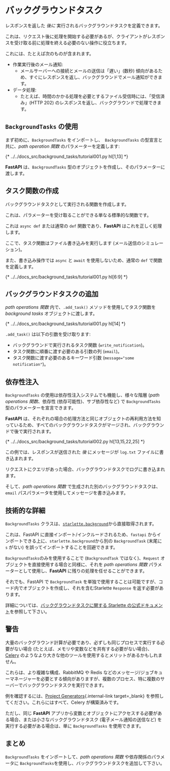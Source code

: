 # バックグラウンドタスク

レスポンスを返した *後に* 実行されるバックグラウンドタスクを定義できます。

これは、リクエスト後に処理を開始する必要があるが、クライアントがレスポンスを受け取る前に処理を終える必要のない操作に役立ちます。

これには、たとえば次のものが含まれます。

* 作業実行後のメール通知:
    * メールサーバーへの接続とメールの送信は「遅い」(数秒) 傾向があるため、すぐにレスポンスを返し、バックグラウンドでメール通知ができます。
* データ処理:
    * たとえば、時間のかかる処理を必要とするファイル受信時には、「受信済み」(HTTP 202) のレスポンスを返し、バックグラウンドで処理できます。

## `BackgroundTasks` の使用

まず初めに、`BackgroundTasks` をインポートし、` BackgroundTasks` の型宣言と共に、*path operation 関数* のパラメーターを定義します:

{* ../../docs_src/background_tasks/tutorial001.py hl[1,13] *}

**FastAPI** は、`BackgroundTasks` 型のオブジェクトを作成し、そのパラメーターに渡します。

## タスク関数の作成

バックグラウンドタスクとして実行される関数を作成します。

これは、パラメーターを受け取ることができる単なる標準的な関数です。

これは `async def` または通常の `def` 関数であり、**FastAPI** はこれを正しく処理します。

ここで、タスク関数はファイル書き込みを実行します (メール送信のシミュレーション)。

また、書き込み操作では `async` と `await` を使用しないため、通常の `def` で関数を定義します。

{* ../../docs_src/background_tasks/tutorial001.py hl[6:9] *}

## バックグラウンドタスクの追加

*path operations 関数* 内で、`.add_task()` メソッドを使用してタスク関数を *background tasks* オブジェクトに渡します。

{* ../../docs_src/background_tasks/tutorial001.py hl[14] *}

`.add_task()` は以下の引数を受け取ります:

* バックグラウンドで実行されるタスク関数 (`write_notification`)。
* タスク関数に順番に渡す必要のある引数の列 (`email`)。
* タスク関数に渡す必要のあるキーワード引数 (`message="some notification"`)。

## 依存性注入

`BackgroundTasks` の使用は依存性注入システムでも機能し、様々な階層 (*path operations 関数*、依存性 (依存可能性)、サブ依存性など) で `BackgroundTasks` 型のパラメーターを宣言できます。

**FastAPI** は、それぞれの場合の処理​​方法と同じオブジェクトの再利用方法を知っているため、すべてのバックグラウンドタスクがマージされ、バックグラウンドで後で実行されます。

{* ../../docs_src/background_tasks/tutorial002.py hl[13,15,22,25] *}

この例では、レスポンスが送信された *後* にメッセージが `log.txt` ファイルに書き込まれます。

リクエストにクエリがあった場合、バックグラウンドタスクでログに書き込まれます。

そして、*path operations 関数* で生成された別のバックグラウンドタスクは、`email` パスパラメータを使用してメッセージを書き込みます。

## 技術的な詳細

`BackgroundTasks` クラスは、<a href="https://www.starlette.io/background/" class="external-link" target="_blank">`starlette.background`</a>から直接取得されます。

これは、FastAPI に直接インポート/インクルードされるため、`fastapi` からインポートできる上に、`starlette.background`から別の `BackgroundTask` (末尾に `s` がない) を誤ってインポートすることを回避できます。

`BackgroundTasks`のみを使用することで (`BackgroundTask` ではなく)、`Request` オブジェクトを直接使用する場合と同様に、それを *path operations 関数* パラメーターとして使用し、**FastAPI** に残りの処理を任せることができます。

それでも、FastAPI で `BackgroundTask` を単独で使用することは可能ですが、コード内でオブジェクトを作成し、それを含むStarlette `Response` を返す必要があります。

詳細については、<a href="https://www.starlette.io/background/" class="external-link" target="_blank">バックグラウンドタスクに関する Starlette の公式ドキュメント</a>を参照して下さい。

## 警告

大量のバックグラウンド計算が必要であり、必ずしも同じプロセスで実行する必要がない場合 (たとえば、メモリや変数などを共有する必要がない場合)、<a href="https://www.celeryproject.org/" class="external-link" target="_blank">Celery</a> のようなより大きな他のツールを使用するとメリットがあるかもしれません。

これらは、より複雑な構成、RabbitMQ や Redis などのメッセージ/ジョブキューマネージャーを必要とする傾向がありますが、複数のプロセス、特に複数のサーバーでバックグラウンドタスクを実行できます。

例を確認するには、[Project Generators](../project-generation.md){.internal-link target=_blank} を参照してください。これらにはすべて、Celery が構築済みです。

ただし、同じ **FastAPI** アプリから変数とオブジェクトにアクセスする必要がある場合、または小さなバックグラウンドタスク (電子メール通知の送信など) を実行する必要がある場合は、単に `BackgroundTasks` を使用できます。

## まとめ

`BackgroundTasks` をインポートして、*path operations 関数* や依存関係のパラメータに `BackgroundTasks`を使用し、バックグラウンドタスクを追加して下さい。
